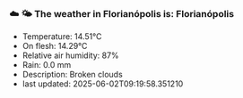 ### ☁️ 🌤️  The weather in Florianópolis is: Florianópolis

- Temperature: 14.51°C
- On flesh: 14.29°C
- Relative air humidity: 87%
- Rain: 0.0 mm
- Description: Broken clouds
- last updated: 2025-06-02T09:19:58.351210
